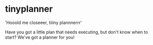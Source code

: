 tinyplanner
===========

'Hooold me closeeer, tiiiny plannnerrr'

Have you got a little plan that needs executing, but don't know when to start? We've got a planner for you!
